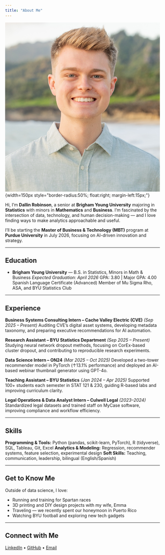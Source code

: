 ```yaml
---
title: "About Me"
---
```


![Dallin Robinson](images/dallin-headshot.jpg){width=150px style="border-radius:50%; float:right; margin-left:15px;"}

Hi, I’m **Dallin Robinson**, a senior at **Brigham Young University** majoring in **Statistics** with minors in **Mathematics** and **Business**. I’m fascinated by the intersection of data, technology, and human decision-making — and I love finding ways to make analytics approachable and useful.

I’ll be starting the **Master of Business & Technology (MBT)** program at **Purdue University** in July 2026, focusing on AI-driven innovation and strategy.

---

## Education

- **Brigham Young University** — B.S. in Statistics, Minors in Math & Business
  *Expected Graduation: April 2026*
  GPA: 3.80 | Major GPA: 4.00
  Spanish Language Certificate (Advanced)
  Member of Mu Sigma Rho, ASA, and BYU Statistics Club

---

## Experience

**Business Systems Consulting Intern – Cache Valley Electric (CVE)** *(Sep 2025 – Present)*
Auditing CVE’s digital asset systems, developing metadata taxonomy, and preparing executive recommendations for AI automation.

**Research Assistant – BYU Statistics Department** *(Sep 2025 – Present)*
Studying neural network dropout methods, focusing on CorEx-based cluster dropout, and contributing to reproducible research experiments.

**Data Science Intern – ON24** *(Mar 2025 – Oct 2025)*
Developed a two-tower recommender model in PyTorch (↑13.1% performance) and deployed an AI-based webinar thumbnail generator using GPT-4o.

**Teaching Assistant – BYU Statistics** *(Jan 2024 – Apr 2025)*
Supported 100+ students each semester in STAT 121 & 230, guiding R-based labs and improving curriculum clarity.

**Legal Operations & Data Analyst Intern – Culwell Legal** *(2023–2024)*
Standardized legal datasets and trained staff on MyCase software, improving compliance and workflow efficiency.

---

## Skills

**Programming & Tools:** Python (pandas, scikit-learn, PyTorch), R (tidyverse), SQL, Tableau, Git, Excel
**Analytics & Modeling:** Regression, recommender systems, feature selection, experimental design
**Soft Skills:** Teaching, communication, leadership, bilingual (English/Spanish)

---

## Get to Know Me

Outside of data science, I love:
- Running and training for Spartan races
- 3D printing and DIY design projects with my wife, Emma
- Traveling — we recently spent our honeymoon in Puerto Rico
- Watching BYU football and exploring new tech gadgets 

---

## Connect with Me
[LinkedIn](https://www.linkedin.com/in/dallin-robinson) • [GitHub](https://github.com/dallinrobinson) • [Email](mailto:dallinr.robinson@gmail.com)
